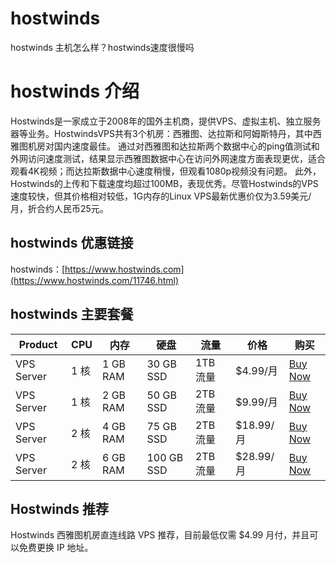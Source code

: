 # hostwinds
 hostwinds 主机怎么样？hostwinds速度很慢吗
# hostwinds 介绍
Hostwinds是一家成立于2008年的国外主机商，提供VPS、虚拟主机、独立服务器等业务。HostwindsVPS共有3个机房：西雅图、达拉斯和阿姆斯特丹，其中西雅图机房对国内速度最佳。
通过对西雅图和达拉斯两个数据中心的ping值测试和外网访问速度测试，结果显示西雅图数据中心在访问外网速度方面表现更优，适合观看4K视频；而达拉斯数据中心速度稍慢，但观看1080p视频没有问题。
此外，Hostwinds的上传和下载速度均超过100MB，表现优秀。尽管Hostwinds的VPS速度较快，但其价格相对较低，1G内存的Linux VPS最新优惠价仅为3.59美元/月，折合约人民币25元。

## hostwinds 优惠链接
hostwinds：[https://www.hostwinds.com](https://www.hostwinds.com/11746.html)
## hostwinds 主要套餐
| Product              | CPU                | 内存           | 硬盘             | 流量            |价格                |      购买               |
|----------------------|--------------------|---------------|------------------------|--------------------|----------------------|--------------------|
| VPS Server            | 1 核            | 1 GB RAM      | 30 GB SSD    |   1TB 流量       | $4.99/月        | [Buy Now](https://affiliates.hostwinds.com/hostwinds.php?id=11746&url=600) |
| VPS Server            | 1 核            | 2 GB RAM      | 50 GB SSD    |   2TB 流量       | $9.99/月        | [Buy Now](https://affiliates.hostwinds.com/hostwinds.php?id=11746&url=600) |
| VPS Server            | 2 核            | 4 GB RAM      | 75 GB SSD    |   2TB 流量       | $18.99/月        | [Buy Now](https://affiliates.hostwinds.com/hostwinds.php?id=11746&url=600) |
| VPS Server            | 2 核            | 6 GB RAM      | 100 GB SSD    |   2TB 流量       | $28.99/月        | [Buy Now](https://affiliates.hostwinds.com/hostwinds.php?id=11746&url=600) |
## Hostwinds 推荐
Hostwinds 西雅图机房直连线路 VPS 推荐，目前最低仅需 $4.99 月付，并且可以免费更换 IP 地址。
